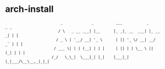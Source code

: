 # arch-install



                             _             _          ___           _        _ _ 
                            / \   _ __ ___| |__      |_ _|_ __  ___| |_ __ _| | |
                           / _ \ | '__/ __| '_ \      | || '_ \/ __| __/ _` | | |
                          / ___ \| | | (__| | | |     | || | | \__ \ || (_| | | |
                         /_/   \_\_|  \___|_| |_|    |___|_| |_|___/\__\__,_|_|_|



